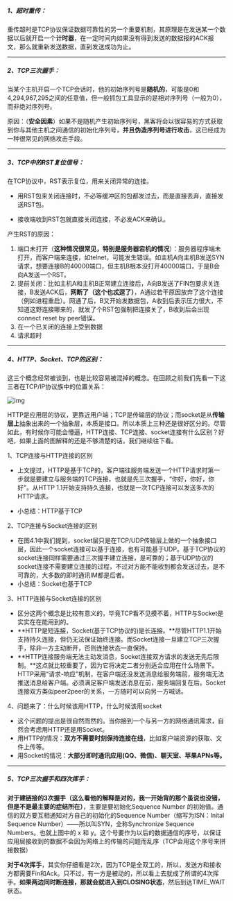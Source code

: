 ##### **1、超时重传**：

重传超时是TCP协议保证数据可靠性的另一个重要机制，其原理是在发送某一个数据以后就开启一个**计时器**，在一定时间内如果没有得到发送的数据报的ACK报文，那么就重新发送数据，直到发送成功为止。



***

##### **2、TCP三次握手：**

当某个主机开启一个TCP会话时，他的初始序列号是**随机的**，可能是0和4,294,967,295之间的任意值，但一般抓包工具显示的是相对序列号（一般为0），而非绝对序列号。

原因：（**安全因素**）如果不是随机产生初始序列号，黑客将会以很容易的方式获取到你与其他主机之间通信的初始化序列号，**并且伪造序列号进行攻击**，这已经成为一种很常见的网络攻击手段。



***

##### 3、TCP中的RST复位信号：

在TCP协议中，RST表示复位，用来关闭异常的连接。

- 用RST包来关闭连接时，不必等缓冲区的包都发过去，而是直接丢弃，直接发送RST包。

- 接收端收到RST包就直接关闭连接，不必发ACK来确认。



产生RST的原因：

1. 端口未打开（**这种情况很常见，特别是服务器宕机的情况**）：服务器程序端未打开，而客户端来连接，如telnet，可能发生错误。如主机A向主机B发送SYN请求，想要连接B的40000端口，但主机B根本没打开40000端口，于是B会向A发送一个RST。
2. 提前关闭：比如主机A和主机B正常建立连接后，A向B发送了FIN包要求关连接，B发送ACK后，**网断了（这个也忒逗了）**，A通过若干原因放弃了这个连接（例如进程重启）。网通了后，B又开始发数据包，A收到后表示压力很大，不知道这野连接哪来的，就发了个RST包强制把连接关了，B收到后会出现connect reset by peer错误。
3. 在一个已关闭的连接上受到数据
4. 请求超时



***

##### 4、HTTP、Socket、TCP的区别：

这三个概念经常被谈到，也是比较容易被混掉的概念。在回顾之前我们先看一下这三者在TCP/IP协议族中的位置关系：

![img](/resources/层次关系.png)



HTTP是应用层的协议，更靠近用户端；TCP是传输层的协议；而socket是从**传输层上**抽象出来的一个抽象层，本质是接口。所以本质上三种还是很好区分的。尽管如此，有时候你可能会懵逼，HTTP连接、TCP连接、socket连接有什么区别？好吧，如果上面的图解释的还是不够清楚的话，我们继续往下看。



1、TCP连接与HTTP连接的区别

- 上文提过，HTTP是基于TCP的，客户端往服务端发送一个HTTP请求时第一步就是要建立与服务端的TCP连接，也就是先三次握手，“你好，你好，你好”。从HTTP 1.1开始支持持久连接，也就是一次TCP连接可以发送多次的HTTP请求。

- 小总结：HTTP基于TCP



2、TCP连接与Socket连接的区别

- 在图4.1中我们提到，socket层只是在TCP/UDP传输层上做的一个抽象接口层，因此一个socket连接可以基于连接，也有可能基于UDP。基于TCP协议的socket连接同样需要通过三次握手建立连接，是可靠的；基于UDP协议的socket连接不需要建立连接的过程，不过对方能不能收到都会发送过去，是不可靠的，大多数的即时通讯IM都是后者。
- 小总结：Socket也基于TCP



3、HTTP连接与Socket连接的区别

- 区分这两个概念是比较有意义的，毕竟TCP看不见摸不着，HTTP与Socket是实实在在能用到的。
- **HTTP是短连接，Socket(基于TCP协议的)是长连接。**尽管HTTP1.1开始支持持久连接，但仍无法保证始终连接。而Socket连接一旦建立TCP三次握手，除非一方主动断开，否则连接状态一直保持。
- **HTTP连接服务端无法主动发消息，Socket连接双方请求的发送无先后限制。**这点就比较重要了，因为它将决定二者分别适合应用在什么场景下。HTTP采用“请求-响应”机制，在客户端还没发送消息给服务端前，服务端无法推送消息给客户端。必须满足客户端发送消息在前，服务端回复在后。Socket连接双方类似peer2peer的关系，一方随时可以向另一方喊话。



4、问题来了：什么时候该用HTTP，什么时候该用socket

- 这个问题的提出是很自然而然的。当你接到一个与另一方的网络通讯需求，自然会考虑用HTTP还是用Socket。
- 用HTTP的情况：**双方不需要时刻保持连接在线**，比如客户端资源的获取、文件上传等。
- 用Socket的情况：**大部分即时通讯应用(QQ、微信)、聊天室、苹果APNs等。**



***

##### **5、TCP三次握手和四次挥手：**

​	**对于建链接的3次握手（这么看他的解释是对的，我一开始背的那个虽说也没错，但是不是最主要的症结所在）**，主要是要初始化Sequence Number 的初始值。通信的双方要互相通知对方自己的初始化的Sequence Number（缩写为ISN：Inital Sequence Number）——所以叫SYN，全称Synchronize Sequence Numbers。也就上图中的 x 和 y。这个号要作为以后的数据通信的序号，以保证应用层接收到的数据不会因为网络上的传输的问题而乱序（TCP会用这个序号来拼接数据）

​	**对于4次挥手**，其实你仔细看是2次，因为TCP是全双工的，所以，发送方和接收方都需要Fin和Ack。只不过，有一方是被动的，所以看上去就成了所谓的4次挥手。**如果两边同时断连接，那就会就进入到CLOSING状态**，然后到达TIME_WAIT状态。

